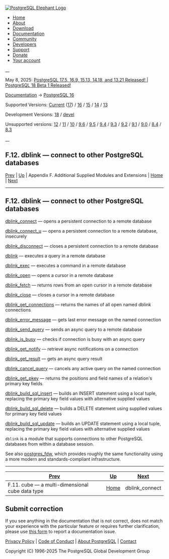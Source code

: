 [ ![PostgreSQL Elephant Logo](/media/img/about/press/elephant.png) ](/)

  * [Home](/ "Home")
  * [About](/about/ "About")
  * [Download](/download/ "Download")
  * [Documentation](/docs/ "Documentation")
  * [Community](/community/ "Community")
  * [Developers](/developer/ "Developers")
  * [Support](/support/ "Support")
  * [Donate](/about/donate/ "Donate")
  * [Your account](/account/ "Your account")

__

May 8, 2025: [ PostgreSQL 17.5, 16.9, 15.13, 14.18, and 13.21 Released! ](/about/news/postgresql-175-169-1513-1418-and-1321-released-3072/) | [ PostgreSQL 18 Beta 1 Released! ](/about/news/postgresql-18-beta-1-released-3070/)

[Documentation](/docs/ "Documentation") -> [PostgreSQL
16](/docs/16/index.html)

Supported Versions: [Current](/docs/current/dblink.html "PostgreSQL 17 -
F.12. dblink — connect to other PostgreSQL databases")
([17](/docs/17/dblink.html "PostgreSQL 17 - F.12. dblink — connect to other
PostgreSQL databases")) / [16](/docs/16/dblink.html "PostgreSQL 16 -
F.12. dblink — connect to other PostgreSQL databases") /
[15](/docs/15/dblink.html "PostgreSQL 15 - F.12. dblink — connect to other
PostgreSQL databases") / [14](/docs/14/dblink.html "PostgreSQL 14 -
F.12. dblink — connect to other PostgreSQL databases") /
[13](/docs/13/dblink.html "PostgreSQL 13 - F.12. dblink — connect to other
PostgreSQL databases")

Development Versions: [18](/docs/18/dblink.html "PostgreSQL 18 - F.12. dblink
— connect to other PostgreSQL databases") / [devel](/docs/devel/dblink.html
"PostgreSQL devel - F.12. dblink — connect to other PostgreSQL databases")

Unsupported versions: [12](/docs/12/dblink.html "PostgreSQL 12 - F.12. dblink
— connect to other PostgreSQL databases") / [11](/docs/11/dblink.html
"PostgreSQL 11 - F.12. dblink — connect to other PostgreSQL databases") /
[10](/docs/10/dblink.html "PostgreSQL 10 - F.12. dblink — connect to other
PostgreSQL databases") / [9.6](/docs/9.6/dblink.html "PostgreSQL 9.6 -
F.12. dblink — connect to other PostgreSQL databases") /
[9.5](/docs/9.5/dblink.html "PostgreSQL 9.5 - F.12. dblink — connect to other
PostgreSQL databases") / [9.4](/docs/9.4/dblink.html "PostgreSQL 9.4 -
F.12. dblink — connect to other PostgreSQL databases") /
[9.3](/docs/9.3/dblink.html "PostgreSQL 9.3 - F.12. dblink — connect to other
PostgreSQL databases") / [9.2](/docs/9.2/dblink.html "PostgreSQL 9.2 -
F.12. dblink — connect to other PostgreSQL databases") /
[9.1](/docs/9.1/dblink.html "PostgreSQL 9.1 - F.12. dblink — connect to other
PostgreSQL databases") / [9.0](/docs/9.0/dblink.html "PostgreSQL 9.0 -
F.12. dblink — connect to other PostgreSQL databases") /
[8.4](/docs/8.4/dblink.html "PostgreSQL 8.4 - F.12. dblink — connect to other
PostgreSQL databases") / [8.3](/docs/8.3/dblink.html "PostgreSQL 8.3 -
F.12. dblink — connect to other PostgreSQL databases")

__

F.12. dblink — connect to other PostgreSQL databases  
---  
[Prev](cube.html "F.11. cube — a multi-dimensional cube data type")  | [Up](contrib.html "Appendix F. Additional Supplied Modules and Extensions") | Appendix F. Additional Supplied Modules and Extensions | [Home](index.html "PostgreSQL 16.9 Documentation") |  [Next](contrib-dblink-connect.html "dblink_connect")  
  
* * *

## F.12. dblink — connect to other PostgreSQL databases #

[dblink_connect](contrib-dblink-connect.html) — opens a persistent connection
to a remote database

[dblink_connect_u](contrib-dblink-connect-u.html) — opens a persistent
connection to a remote database, insecurely

[dblink_disconnect](contrib-dblink-disconnect.html) — closes a persistent
connection to a remote database

[dblink](contrib-dblink-function.html) — executes a query in a remote database

[dblink_exec](contrib-dblink-exec.html) — executes a command in a remote
database

[dblink_open](contrib-dblink-open.html) — opens a cursor in a remote database

[dblink_fetch](contrib-dblink-fetch.html) — returns rows from an open cursor
in a remote database

[dblink_close](contrib-dblink-close.html) — closes a cursor in a remote
database

[dblink_get_connections](contrib-dblink-get-connections.html) — returns the
names of all open named dblink connections

[dblink_error_message](contrib-dblink-error-message.html) — gets last error
message on the named connection

[dblink_send_query](contrib-dblink-send-query.html) — sends an async query to
a remote database

[dblink_is_busy](contrib-dblink-is-busy.html) — checks if connection is busy
with an async query

[dblink_get_notify](contrib-dblink-get-notify.html) — retrieve async
notifications on a connection

[dblink_get_result](contrib-dblink-get-result.html) — gets an async query
result

[dblink_cancel_query](contrib-dblink-cancel-query.html) — cancels any active
query on the named connection

[dblink_get_pkey](contrib-dblink-get-pkey.html) — returns the positions and
field names of a relation's primary key fields

[dblink_build_sql_insert](contrib-dblink-build-sql-insert.html) — builds an
INSERT statement using a local tuple, replacing the primary key field values
with alternative supplied values

[dblink_build_sql_delete](contrib-dblink-build-sql-delete.html) — builds a
DELETE statement using supplied values for primary key field values

[dblink_build_sql_update](contrib-dblink-build-sql-update.html) — builds an
UPDATE statement using a local tuple, replacing the primary key field values
with alternative supplied values

`dblink` is a module that supports connections to other PostgreSQL databases
from within a database session.

See also [postgres_fdw](postgres-fdw.html "F.38. postgres_fdw — access data
stored in external PostgreSQL servers"), which provides roughly the same
functionality using a more modern and standards-compliant infrastructure.

* * *

[Prev](cube.html "F.11. cube — a multi-dimensional cube data type")  | [Up](contrib.html "Appendix F. Additional Supplied Modules and Extensions") |  [Next](contrib-dblink-connect.html "dblink_connect")  
---|---|---  
F.11. cube — a multi-dimensional cube data type  | [Home](index.html "PostgreSQL 16.9 Documentation") |  dblink_connect  
  
## Submit correction

If you see anything in the documentation that is not correct, does not match
your experience with the particular feature or requires further clarification,
please use [this form](/account/comments/new/16/dblink.html/) to report a
documentation issue.

[Privacy Policy](/about/privacypolicy) | [Code of Conduct](/about/policies/coc/) | [About PostgreSQL](/about/) | [Contact](/about/contact/)  

Copyright (C) 1996-2025 The PostgreSQL Global Development Group


